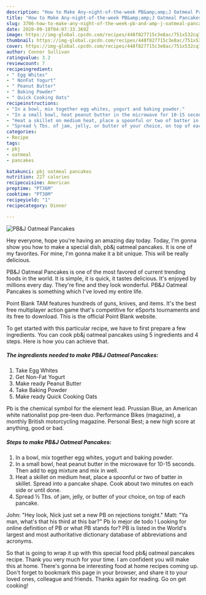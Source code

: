 ```yaml
---
description: "How to Make Any-night-of-the-week PB&amp;amp;J Oatmeal Pancakes"
title: "How to Make Any-night-of-the-week PB&amp;amp;J Oatmeal Pancakes"
slug: 3706-how-to-make-any-night-of-the-week-pb-and-amp-j-oatmeal-pancakes
date: 2020-09-18T04:07:33.369Z
image: https://img-global.cpcdn.com/recipes/448f827715c3e8ac/751x532cq70/pbj-oatmeal-pancakes-recipe-main-photo.jpg
thumbnail: https://img-global.cpcdn.com/recipes/448f827715c3e8ac/751x532cq70/pbj-oatmeal-pancakes-recipe-main-photo.jpg
cover: https://img-global.cpcdn.com/recipes/448f827715c3e8ac/751x532cq70/pbj-oatmeal-pancakes-recipe-main-photo.jpg
author: Connor Sullivan
ratingvalue: 3.2
reviewcount: 7
recipeingredient:
- " Egg Whites"
- " NonFat Yogurt"
- " Peanut Butter"
- " Baking Powder"
- " Quick Cooking Oats"
recipeinstructions:
- "In a bowl, mix together egg whites, yogurt and baking powder."
- "In a small bowl, heat peanut butter in the microwave for 10-15 seconds. Then add to egg mixture and mix in well."
- "Heat a skillet on medium heat, place a spoonful or two of batter in skillet. Spread into a pancake shape. Cook about two minutes on each side or until done."
- "Spread ½ Tbs. of jam, jelly, or butter of your choice, on top of each pancake."
categories:
- Recipe
tags:
- pbj
- oatmeal
- pancakes

katakunci: pbj oatmeal pancakes 
nutrition: 227 calories
recipecuisine: American
preptime: "PT36M"
cooktime: "PT30M"
recipeyield: "1"
recipecategory: Dinner

---
```



![PB&amp;J Oatmeal Pancakes](https://img-global.cpcdn.com/recipes/448f827715c3e8ac/751x532cq70/pbj-oatmeal-pancakes-recipe-main-photo.jpg)

Hey everyone, hope you're having an amazing day today. Today, I'm gonna show you how to make a special dish, pb&amp;j oatmeal pancakes. It is one of my favorites. For mine, I'm gonna make it a bit unique. This will be really delicious.

PB&amp;J Oatmeal Pancakes is one of the most favored of current trending foods in the world. It is simple, it is quick, it tastes delicious. It's enjoyed by millions every day. They're fine and they look wonderful. PB&amp;J Oatmeal Pancakes is something which I've loved my entire life.

Point Blank TAM features hundreds of guns, knives, and items. It&#39;s the best free multiplayer action game that&#39;s competitive for eSports tournaments and its free to download. This is the official Point Blank website.


To get started with this particular recipe, we have to first prepare a few ingredients. You can cook pb&amp;j oatmeal pancakes using 5 ingredients and 4 steps. Here is how you can achieve that.

<!--inarticleads1-->

##### The ingredients needed to make PB&amp;J Oatmeal Pancakes:

1. Take  Egg Whites
1. Get  Non-Fat Yogurt
1. Make ready  Peanut Butter
1. Take  Baking Powder
1. Make ready  Quick Cooking Oats


Pb is the chemical symbol for the element lead. Prussian Blue, an American white nationalist pop pre-teen duo. Performance Bikes (magazine), a monthly British motorcycling magazine. Personal Best; a new high score at anything, good or bad. 

<!--inarticleads2-->

##### Steps to make PB&amp;J Oatmeal Pancakes:

1. In a bowl, mix together egg whites, yogurt and baking powder.
1. In a small bowl, heat peanut butter in the microwave for 10-15 seconds. Then add to egg mixture and mix in well.
1. Heat a skillet on medium heat, place a spoonful or two of batter in skillet. Spread into a pancake shape. Cook about two minutes on each side or until done.
1. Spread ½ Tbs. of jam, jelly, or butter of your choice, on top of each pancake.


John: &#34;Hey look, Nick just set a new PB on rejections tonight.&#34; Matt: &#34;Ya man, what&#39;s that his third at this bar?&#34; Pb lo mejor de todo ! Looking for online definition of PB or what PB stands for? PB is listed in the World&#39;s largest and most authoritative dictionary database of abbreviations and acronyms. 

So that is going to wrap it up with this special food pb&amp;j oatmeal pancakes recipe. Thank you very much for your time. I am confident you will make this at home. There's gonna be interesting food at home recipes coming up. Don't forget to bookmark this page in your browser, and share it to your loved ones, colleague and friends. Thanks again for reading. Go on get cooking!
